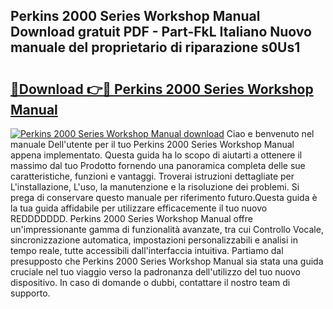 ## Perkins 2000 Series Workshop Manual Download gratuit PDF - Part-FkL Italiano Nuovo manuale del proprietario di riparazione s0Us1

# <h2><a href="http://dfdhav.blite.top/?on=Perkins+2000+Series+Workshop+Manual">🔗Download 👉🔴 Perkins 2000 Series Workshop Manual</a></h2>

[![Perkins 2000 Series Workshop Manual download](https://i.imgur.com/lujVjoI.png)](http://dfdhav.blite.top/?on=Perkins+2000+Series+Workshop+Manual)
Ciao e benvenuto nel manuale Dell'utente per il tuo Perkins 2000 Series Workshop Manual appena implementato. Questa guida ha lo scopo di aiutarti a ottenere il massimo dal tuo Prodotto fornendo una panoramica completa delle sue caratteristiche, funzioni e vantaggi. Troverai istruzioni dettagliate per L'installazione, L'uso, la manutenzione e la risoluzione dei problemi. Si prega di conservare questo manuale per riferimento futuro.Questa guida è la tua guida affidabile per utilizzare efficacemente il tuo nuovo REDDDDDDD. Perkins 2000 Series Workshop Manual offre un'impressionante gamma di funzionalità avanzate, tra cui Controllo Vocale, sincronizzazione automatica, impostazioni personalizzabili e analisi in tempo reale, tutte accessibili dall'interfaccia intuitiva. Partiamo dal presupposto che Perkins 2000 Series Workshop Manual sia stata una guida cruciale nel tuo viaggio verso la padronanza dell'utilizzo del tuo nuovo dispositivo. In caso di domande o dubbi, contattare il nostro team di supporto.
